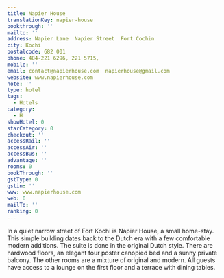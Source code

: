 ```yaml
---
title: Napier House
translationKey: napier-house
bookthrough: ''
mailto: ''
address: Napier Lane  Napier Street  Fort Cochin
city: Kochi
postalcode: 682 001
phone: 484-221 6296, 221 5715,
mobile: ''
email: contact@napierhouse.com  napierhouse@gmail.com
website: www.napierhouse.com
note: ''
type: hotel
tags:
  - Hotels
category:
  - H
showHotel: 0
starCategory: 0
checkout: ''
accessRail: ''
accessAir: ''
accessBus: ''
advantage: ''
rooms: 0
bookThrough: ''
gstType: 0
gstin: ''
www: www.napierhouse.com
web: 0
mailTo: ''
ranking: 0
---
```







In a quiet narrow street of Fort Kochi is Napier House, a small home-stay. This simple building dates back to the Dutch era with a few comfortable modern additions.     The suite is done in the original Dutch style. There are hardwood floors, an elegant four poster canopied bed and a sunny private balcony. The other rooms are a mixture of original and modern.    All guests have access to a lounge on the first floor and a terrace with dining tables.